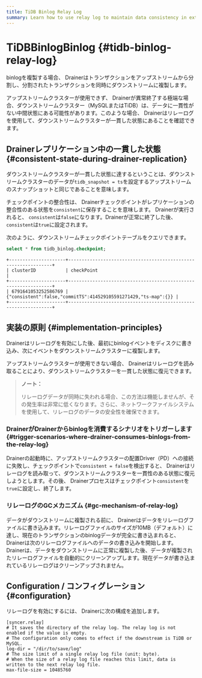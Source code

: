 ```yaml
---
title: TiDB Binlog Relay Log
summary: Learn how to use relay log to maintain data consistency in extreme cases.
---
```


# TiDBBinlogBinlog {#tidb-binlog-relay-log}

binlogを複製する場合、 Drainerはトランザクションをアップストリームから分割し、分割されたトランザクションを同時にダウンストリームに複製します。

アップストリームクラスターが使用できず、 Drainerが異常終了する極端な場合、ダウンストリームクラスター（MySQLまたはTiDB）は、データに一貫性がない中間状態にある可能性があります。このような場合、 Drainerはリレーログを使用して、ダウンストリームクラスターが一貫した状態にあることを確認できます。

## Drainerレプリケーション中の一貫した状態 {#consistent-state-during-drainer-replication}

ダウンストリームクラスターが一貫した状態に達するということは、ダウンストリームクラスターのデータが`tidb_snapshot = ts`を設定するアップストリームのスナップショットと同じであることを意味します。

チェックポイントの整合性は、 Drainerチェックポイントがレプリケーションの整合性のある状態を`consistent`に保存することを意味します。 Drainerが実行されると、 `consistent`は`false`になります。Drainerが正常に終了した後、 `consistent`は`true`に設定されます。

次のように、ダウンストリームチェックポイントテーブルをクエリできます。


```sql
select * from tidb_binlog.checkpoint;
```

```
+---------------------+----------------------------------------------------------------+
| clusterID           | checkPoint                                                     |
+---------------------+----------------------------------------------------------------+
| 6791641053252586769 | {"consistent":false,"commitTS":414529105591271429,"ts-map":{}} |
+---------------------+----------------------------------------------------------------+
```

## 実装の原則 {#implementation-principles}

Drainerはリレーログを有効にした後、最初にbinlogイベントをディスクに書き込み、次にイベントをダウンストリームクラスターに複製します。

アップストリームクラスターが使用できない場合、 Drainerはリレーログを読み取ることにより、ダウンストリームクラスターを一貫した状態に復元できます。

> **ノート：**
>
> リレーログデータが同時に失われる場合、この方法は機能しませんが、その発生率は非常に低くなります。さらに、ネットワークファイルシステムを使用して、リレーログのデータの安全性を確保できます。

### DrainerがDrainerからbinlogを消費するシナリオをトリガーします {#trigger-scenarios-where-drainer-consumes-binlogs-from-the-relay-log}

Drainerの起動時に、アップストリームクラスターの配置Driver（PD）への接続に失敗し、チェックポイントで`consistent = false`を検出すると、 Drainerはリレーログを読み取って、ダウンストリームクラスターを一貫性のある状態に復元しようとします。その後、 Drainerプロセスはチェックポイント`consistent`を`true`に設定し、終了します。

### リレーログのGCメカニズム {#gc-mechanism-of-relay-log}

データがダウンストリームに複製される前に、 Drainerはデータをリレーログファイルに書き込みます。リレーログファイルのサイズが10MB（デフォルト）に達し、現在のトランザクションのbinlogデータが完全に書き込まれると、 Drainerは次のリレーログファイルへのデータの書き込みを開始します。 Drainerは、データをダウンストリームに正常に複製した後、データが複製されたリレーログファイルを自動的にクリーンアップします。現在データが書き込まれているリレーログはクリーンアップされません。

## Configuration / コンフィグレーション {#configuration}

リレーログを有効にするには、 Drainerに次の構成を追加します。


```
[syncer.relay]
# It saves the directory of the relay log. The relay log is not enabled if the value is empty.
# The configuration only comes to effect if the downstream is TiDB or MySQL.
log-dir = "/dir/to/save/log"
# The size limit of a single relay log file (unit: byte).
# When the size of a relay log file reaches this limit, data is written to the next relay log file.
max-file-size = 10485760
```
